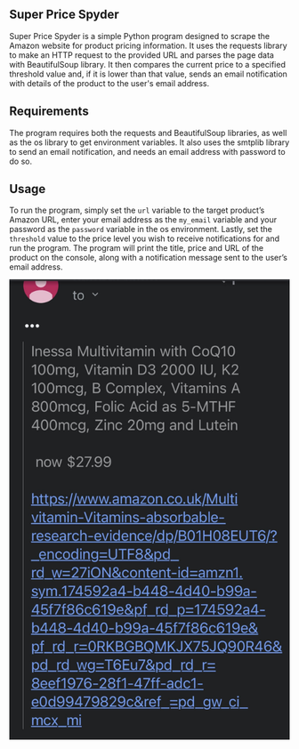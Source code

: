 ## Super Price Spyder 

Super Price Spyder is a simple Python program designed to scrape the Amazon website for product pricing information. It uses the requests library to make an HTTP request to the provided URL and parses the page data with BeautifulSoup library. It then compares the current price to a specified threshold value and, if it is lower than that value, sends an email notification with details of the product to the user's email address. 

## Requirements 

The program requires both the requests and BeautifulSoup libraries, as well as the os library to get environment variables. It also uses the smtplib library to send an email notification, and needs an email address with password to do so. 

## Usage 

To run the program, simply set the `url` variable to the target product’s Amazon URL, enter your email address as the `my_email` variable and your password as the `password` variable in the os environment. Lastly, set the `threshold` value to the price level you wish to receive notifications for and run the program. The program will print the title, price and URL of the product on the console, along with a notification message sent to the user’s email address. 

![Super Price Spyder](./image.jpg)
